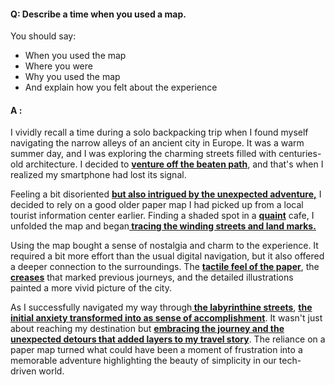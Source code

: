 #### Q: Describe a time when you used a map.
You should say:
- When you used the map
- Where you were
- Why you used the map
- And explain how you felt about the experience
#### A :
I vividly recall a time during a solo backpacking trip when I found myself navigating the narrow alleys of an ancient city in Europe. It was a warm summer day, and I was exploring the charming streets filled with centuries-old architecture. I decided to <b><u>venture off the beaten path</u></b>, and that's when I realized my smartphone had lost its signal.

Feeling a bit disoriented <b><u>but also intrigued by the unexpected adventure,</u></b> I decided to rely on a good older paper map I had picked up from a local tourist information center earlier. Finding a shaded spot in a <b><u>quaint</u></b> cafe, I unfolded the map and began<b><u> tracing the winding streets and land marks.</u></b>

Using the map bought a sense of nostalgia and charm to the experience. It required a bit more effort than the usual digital navigation, but it also offered a deeper connection to the surroundings. The <b><u>tactile feel of the paper</u></b>, the <b><u>creases</u></b> that marked previous journeys, and the detailed illustrations painted a more vivid picture of the city.

As I successfully navigated my way through<b><u> the labyrinthine streets</u></b>, <b><u>the initial anxiety transformed into as sense of accomplishment</u></b>. It wasn't just about reaching my destination but <b><u>embracing the journey and the unexpected detours that added layers to my travel story</u></b>. The reliance on a paper map turned what could have been a moment of frustration into a memorable adventure highlighting the beauty of simplicity in our tech-driven world.
